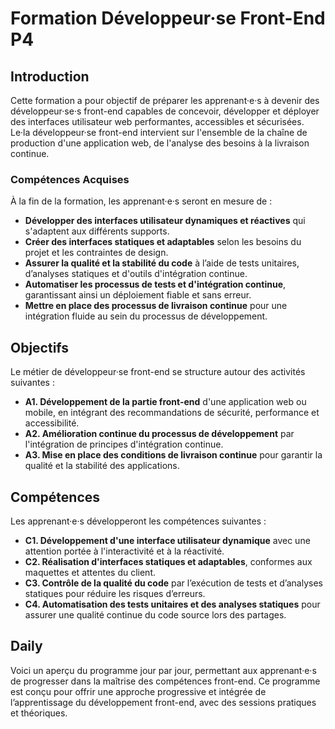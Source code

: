 # Formation Développeur·se Front-End P4

## Introduction

Cette formation a pour objectif de préparer les apprenant·e·s à devenir des développeur·se·s front-end capables de concevoir, développer et déployer des interfaces utilisateur web performantes, accessibles et sécurisées. Le·la développeur·se front-end intervient sur l'ensemble de la chaîne de production d'une application web, de l'analyse des besoins à la livraison continue. 

### Compétences Acquises

À la fin de la formation, les apprenant·e·s seront en mesure de :
- **Développer des interfaces utilisateur dynamiques et réactives** qui s'adaptent aux différents supports.
- **Créer des interfaces statiques et adaptables** selon les besoins du projet et les contraintes de design.
- **Assurer la qualité et la stabilité du code** à l’aide de tests unitaires, d’analyses statiques et d'outils d'intégration continue.
- **Automatiser les processus de tests et d'intégration continue**, garantissant ainsi un déploiement fiable et sans erreur.
- **Mettre en place des processus de livraison continue** pour une intégration fluide au sein du processus de développement.

## Objectifs

Le métier de développeur·se front-end se structure autour des activités suivantes :

- **A1. Développement de la partie front-end** d'une application web ou mobile, en intégrant des recommandations de sécurité, performance et accessibilité.
- **A2. Amélioration continue du processus de développement** par l'intégration de principes d'intégration continue.
- **A3. Mise en place des conditions de livraison continue** pour garantir la qualité et la stabilité des applications.

## Compétences

Les apprenant·e·s développeront les compétences suivantes :

- **C1. Développement d'une interface utilisateur dynamique** avec une attention portée à l'interactivité et à la réactivité.
- **C2. Réalisation d'interfaces statiques et adaptables**, conformes aux maquettes et attentes du client.
- **C3. Contrôle de la qualité du code** par l’exécution de tests et d’analyses statiques pour réduire les risques d’erreurs.
- **C4. Automatisation des tests unitaires et des analyses statiques** pour assurer une qualité continue du code source lors des partages.

## Daily

Voici un aperçu du programme jour par jour, permettant aux apprenant·e·s de progresser dans la maîtrise des compétences front-end. Ce programme est conçu pour offrir une approche progressive et intégrée de l’apprentissage du développement front-end, avec des sessions pratiques et théoriques.
